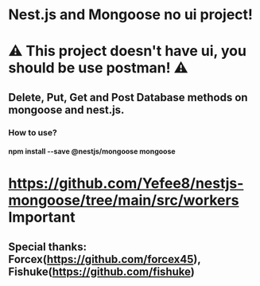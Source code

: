 # Nest.js and Mongoose no ui project!

# ⚠️ This project doesn't have ui, you should be use postman! ⚠️

## Delete, Put, Get and Post Database methods on mongoose and nest.js.

### How to use?

#### npm install --save @nestjs/mongoose mongoose

# https://github.com/Yefee8/nestjs-mongoose/tree/main/src/workers Important

## Special thanks: Forcex(https://github.com/forcex45), Fishuke(https://github.com/fishuke)
